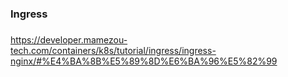 ### Ingress
   
###
https://developer.mamezou-tech.com/containers/k8s/tutorial/ingress/ingress-nginx/#%E4%BA%8B%E5%89%8D%E6%BA%96%E5%82%99